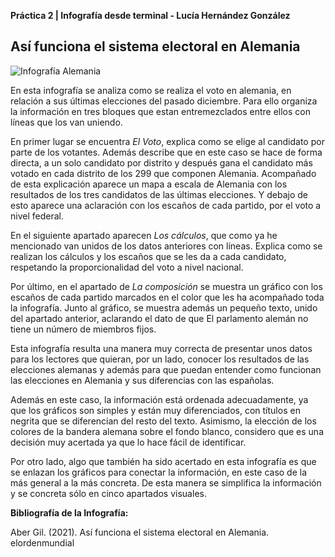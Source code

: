 **Práctica 2 | Infografía desde terminal - Lucía Hernández González**



## Así funciona el sistema electoral en Alemania

![Infografía Alemania](https://elordenmundial.com/wp-content/webp-express/webp-images/doc-root/wp-content/uploads/2021/09/sistema-electoral-Alemania.png.webp)


En esta infografía se analiza como se realiza el voto en alemania, en relación a sus últimas elecciones del pasado diciembre.
Para ello organiza la información en tres bloques que estan entremezclados entre ellos con líneas que los van uniendo.

En primer lugar se encuentra _El Voto_, explica como se elige al candidato por parte de los votantes. Además describe que en este caso se hace de forma directa, a un solo candidato por distrito y después gana el candidato más votado en cada distrito de los 299 que componen Alemania. Acompañado de esta explicación aparece un mapa a escala de Alemania con los resultados de los tres candidatos de las últimas elecciones. Y debajo de esto aparece una aclaración con los escaños de cada partido, por el voto a nivel federal.

En el siguiente apartado aparecen _Los cálculos_, que como ya he mencionado van unidos de los datos anteriores con líneas. Explica como se realizan los cálculos y los escaños que se les da a cada candidato, respetando la proporcionalidad del voto a nivel nacional.

Por último, en el apartado de _La composición_ se muestra un gráfico con los escaños de cada partido marcados en el color que les ha acompañado toda la infografía. Junto al gráfico, se muestra además un pequeño texto, unido del apartado anterior, aclarando el dato de que El parlamento alemán no tiene un número de miembros fijos.

Esta infografía resulta una manera muy correcta de presentar unos datos para los lectores que quieran, por un lado, conocer los resultados de las elecciones alemanas y además para que puedan entender como funcionan las elecciones en Alemania y sus diferencias con las españolas. 

Además en este caso, la información está ordenada adecuadamente, ya que los gráficos son simples y están muy diferenciados, con títulos en negrita que se diferencian del resto del texto. Asimismo, la elección de los colores de la bandera alemana sobre el fondo blanco, considero que es una decisión muy acertada ya que lo hace fácil de identificar.

Por otro lado, algo que también ha sido acertado en esta infografía es que se enlazan los gráficos para conectar la información, en este caso de la más general a la más concreta. De esta manera se simplifica la información y se concreta sólo en cinco apartados visuales.




**Bibliografía de la Infografía:**

Aber Gil. (2021). Así funciona el sistema electoral en Alemania. elordenmundial

